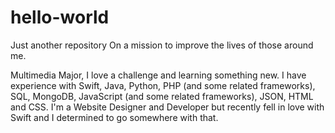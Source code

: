 # hello-world
Just another repository
On a mission to improve the lives of those around me.

Multimedia Major, I love a challenge and learning something new.
I have experience with Swift, Java, Python, PHP (and some related frameworks), SQL, 
MongoDB, JavaScript (and some related frameworks), JSON, HTML and CSS.
I'm a Website Designer and Developer but recently fell in love with Swift and I determined to go somewhere with that.
